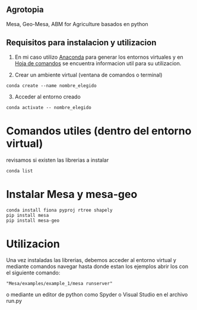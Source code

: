 ## Agrotopia
 Mesa, Geo-Mesa, ABM for Agriculture
 basados en python
 
## Requisitos para instalacion y utilizacion

1) En mi caso utilizo [Anaconda](https://anaconda.org/) para generar los entornos virtuales y en [Hoja de comandos](https://docs.conda.io/projects/conda/en/4.6.0/_downloads/52a95608c49671267e40c689e0bc00ca/conda-cheatsheet.pdf) se encuentra informacion util para su utilizacion.

2) Crear un ambiente virtual (ventana de comandos o terminal)
```shell
conda create --name nombre_elegido
```
3) Acceder al entorno creado
```shell
conda activate -- nombre_elegido
```
# Comandos utiles (dentro del entorno virtual)
revisamos si existen las librerias a instalar
```shell
conda list
```
# Instalar Mesa y mesa-geo
```shell
conda install fiona pyproj rtree shapely
pip install mesa
pip install mesa-geo
```
# Utilizacion
Una vez instaladas las librerias, debemos acceder al entorno virtual y mediante comandos navegar hasta donde estan los ejemplos abrir los con el siguiente comando:

```shell
"Mesa/examples/example_1/mesa runserver"
```

o mediante un editor de python como Spyder o Visual Studio en el archivo run.py
